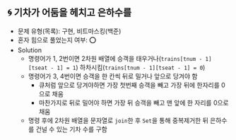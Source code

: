 ## 🌀 기차가 어둠을 헤치고 은하수를

- 문제 유형(목록): 구현, 비트마스킹(백준)
- 혼자 힘으로 풀었는지 여부: ⭕️
- Solution
  - 명령어가 1, 2번이면 2차원 배열에 승객을 태우거나(`trains[tnum - 1][tseat - 1] = 1`) 하차시킴(`trains[tnum - 1][tseat - 1] = 0`)
  - 명령어가 3, 4번이면 승객을 한 칸씩 뒤로 밀거나 앞으로 당겨야 함
    - 큐처럼 앞으로 당겨야하면 가장 첫번째 승객을 빼고 가장 뒤에 한자리를 0으로 채움
    - 마찬가지로 뒤로 밀어야 하면 가장 뒤 승객을 빼고 맨 앞에 한 자리를 0으로 채움
  - 명령 후에 2차원 배열을 문자열로 `join`한 후 `Set`을 통해 중복제거한 뒤 은하수를 건널 수 있는 기차 수를 구함
